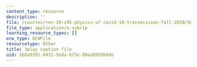 ```yaml
---
content_type: resource
description: ''
file: /courses/res-10-s95-physics-of-covid-19-transmission-fall-2020/5b8a939184315eda675e09aa8559b0de_j--zfB6AIpo.srt
file_type: application/x-subrip
learning_resource_types: []
ocw_type: OCWFile
resourcetype: Other
title: 3play caption file
uid: 5b8a9391-8431-5eda-675e-09aa8559b0de
---
```

